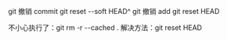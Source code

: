 git 撤销 commit
git reset --soft HEAD^
git 撤销 add
git reset HEAD

不小心执行了：git rm -r --cached .
解决方法：git reset HEAD